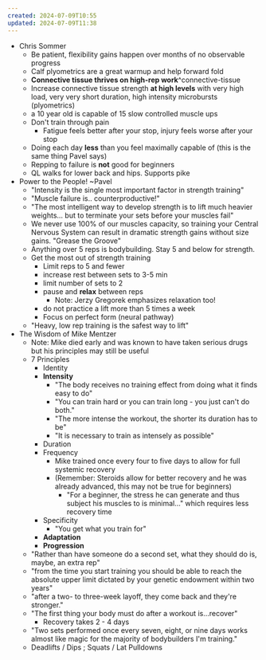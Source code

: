 ```yaml
---
created: 2024-07-09T10:55
updated: 2024-07-09T11:38
---
```

- Chris Sommer
	- Be patient, flexibility gains happen over months of no observable progress
	- Calf plyometrics are a great warmup and help forward fold
	- **Connective tissue thrives on high-rep work**^connective-tissue
	- Increase connective tissue strength **at high levels** with very high load, very very short duration, high intensity microbursts (plyometrics)
	- a 10 year old is capable of 15 slow controlled muscle ups
	- Don't train through pain
		- Fatigue feels better after your stop, injury feels worse after your stop
	- Doing each day **less** than you feel maximally capable of (this is the same thing Pavel says)
	- Repping to failure is **not** good for beginners
	- QL walks for lower back and hips.  Supports pike
- Power to the People! ~Pavel
	- "Intensity is the single most important factor in strength training"
	- "Muscle failure is.. counterproductive!"
	- "The most intelligent way to develop strength is to lift much heavier weights... but to terminate your sets before your muscles fail"
	- We never use 100% of our muscles capacity, so training your Central Nervous System can result in dramatic strength gains without size gains. "Grease the Groove"
	- Anything over 5 reps is bodybuilding.  Stay 5 and below for strength.
	- Get the most out of strength training
		- Limit reps to 5 and fewer
		- increase rest between sets to 3-5 min
		- limit number of sets to 2
		- pause and **relax** between reps
			- Note: Jerzy Gregorek emphasizes relaxation too!
		- do not practice a lift more than 5 times a week
		- Focus on perfect form (neural pathway)
	- "Heavy, low rep training is the safest way to lift"
- The Wisdom of Mike Mentzer
	- Note: Mike died early and was known to have taken serious drugs but his principles may still be useful
	- 7 Principles
		- Identity
		- **Intensity**
			- "The body receives no training effect from doing what it finds easy to do"
			- "You can train hard or you can train long - you just can't do both."
			- "The more intense the workout, the shorter its duration has to be"
			- "It is necessary to train as intensely as possible"
		- Duration
		- Frequency
			- Mike trained once every four to five days to allow for full systemic recovery
			- (Remember: Steroids allow for better recovery and he was already advanced, this may not be true for beginners)
				- "For a beginner, the stress he can generate and thus subject his muscles to is minimal..." which requires less recovery time
		- Specificity
			- "You get what you train for"
		- **Adaptation**
		- **Progression**
	- "Rather than have someone do a second set, what they should do is, maybe, an extra rep"
	- "from the time you start training you should be able to reach the absolute upper limit dictated by your genetic endowment within two years"
	- "after a two- to three-week layoff, they come back and they're stronger."
	- "The first thing your body must do after a workout is...recover"
		- Recovery takes 2 - 4 days
	- "Two sets performed once every seven, eight, or nine days works almost like magic for the majority of bodybuilders I'm training."
	- Deadlifts / Dips ; Squats / Lat Pulldowns